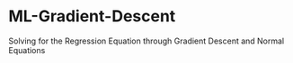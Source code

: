 # ML-Gradient-Descent
Solving for the Regression Equation through Gradient Descent and Normal Equations
